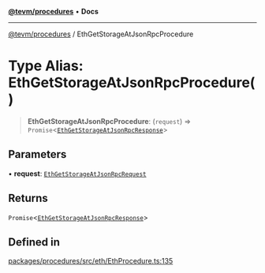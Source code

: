 [**@tevm/procedures**](../README.md) • **Docs**

***

[@tevm/procedures](../globals.md) / EthGetStorageAtJsonRpcProcedure

# Type Alias: EthGetStorageAtJsonRpcProcedure()

> **EthGetStorageAtJsonRpcProcedure**: (`request`) => `Promise`\<[`EthGetStorageAtJsonRpcResponse`](EthGetStorageAtJsonRpcResponse.md)\>

## Parameters

• **request**: [`EthGetStorageAtJsonRpcRequest`](EthGetStorageAtJsonRpcRequest.md)

## Returns

`Promise`\<[`EthGetStorageAtJsonRpcResponse`](EthGetStorageAtJsonRpcResponse.md)\>

## Defined in

[packages/procedures/src/eth/EthProcedure.ts:135](https://github.com/qbzzt/tevm-monorepo/blob/main/packages/procedures/src/eth/EthProcedure.ts#L135)
